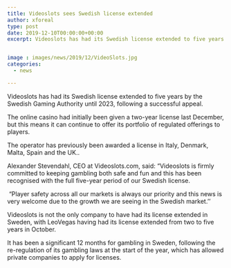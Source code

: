 ```yaml
---
title: Videoslots sees Swedish license extended
author: xforeal 
type: post
date: 2019-12-10T00:00:00+00:00
excerpt: Videoslots has had its Swedish license extended to five years by the Swedish Gaming Authority until 2023, following a successful appeal


image : images/news/2019/12/VideoSlots.jpg
categories:
  - news

---
```

Videoslots has had its Swedish license extended to five years by the Swedish Gaming Authority until 2023, following a successful appeal.

The online casino had initially been given a two-year license last December, but this means it can continue to offer its portfolio of regulated offerings to players.

The operator has previously been awarded a license in Italy, Denmark, Malta, Spain and the UK..

Alexander Stevendahl, CEO at Videoslots.com, said: &ldquo;Videoslots is firmly committed to keeping gambling both safe and fun and this has been recognised with the full five-year period of our Swedish license.

&nbsp;&ldquo;Player safety across all our markets is always our priority and this news is very welcome due to the growth we are seeing in the Swedish market.&rsquo;&rsquo;

Videoslots is not the only company to have had its license extended in Sweden, with LeoVegas having had its license extended from two to five years in October.

It has been a significant 12 months for gambling in Sweden, following the re-regulation of its gambling laws at the start of the year, which has allowed private companies to apply for licenses.